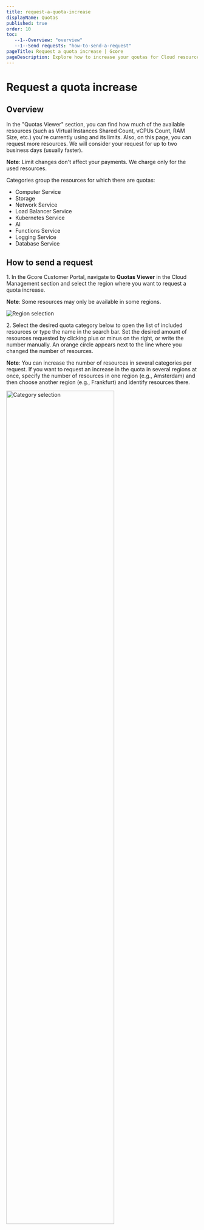 ```yaml
---
title: request-a-quota-increase
displayName: Quotas
published: true
order: 10
toc: 
   --1--Overview: "overview"
   --1--Send requests: "how-to-send-a-request"
pageTitle: Request a quota increase | Gcore
pageDescription: Explore how to increase your qoutas for Cloud resources.
---
```

# Request a quota increase

## Overview

In the "Quotas Viewer" section, you can find how much of the available resources (such as Virtual Instances Shared Count, vCPUs Count, RAM Size, etc.) you're currently using and its limits. Also, on this page, you can request more resources. We will consider your request for up to two business days (usually faster).

**Note**: Limit changes don't affect your payments. We charge only for the used resources.

Categories group the resources for which there are quotas:

- Computer Service
- Storage
- Network Service
- Load Balancer Service
- Kubernetes Service
- AI
- Functions Service
- Logging Service
- Database Service

## How to send a request

1\. In the Gcore Customer Portal, navigate to **Quotas Viewer** in the Cloud Management section and select the region where you want to request a quota increase.

**Note**: Some resources may only be available in some regions.

<img src="https://assets.gcore.pro/docs/cloud/getting-started/request-a-quota-increase/request-quotas-10.png" alt="Region selection">

2\. Select the desired quota category below to open the list of included resources or type the name in the search bar. Set the desired amount of resources requested by clicking plus or minus on the right, or write the number manually. An orange circle appears next to the line where you changed the number of resources.

**Note**: You can increase the number of resources in several categories per request. If you want to request an increase in the quota in several regions at once, specify the number of resources in one region (e.g., Amsterdam) and then choose another region (e.g., Frankfurt) and identify resources there.

<img src="https://assets.gcore.pro/docs/cloud/getting-started/request-a-quota-increase/request-quotas-20.png" alt="Category selection" width="75%">

3\. Check whether the number of quotas in all regions (if you have selected several) is correct in the "Selected resources" block on the right. If something is wrong, correct it right in the block.

<img src="https://assets.gcore.pro/docs/cloud/getting-started/request-a-quota-increase/request-quotas-30.png" alt="Final check" width="50%">

4\. Leave a comment for our technical support—write what you are requesting resources for and click **Send request**.

<img src="https://assets.gcore.pro/docs/cloud/getting-started/request-a-quota-increase/request-quotas-40.png" alt="The field for the explanation comment" width="50%">

**Note**: You can send only ten quota requests not processed by the support team. Not processed requests mean that requests are in progress: not approved or rejected. You will see an error if there are more than ten quota requests. In this case, please get in touch with the support team.